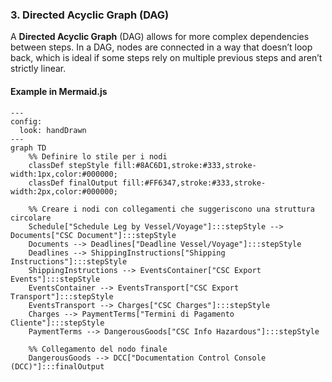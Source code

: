 ### 3. **Directed Acyclic Graph (DAG)**

A **Directed Acyclic Graph** (DAG) allows for more complex dependencies between steps. In a DAG, nodes are connected in a way that doesn’t loop back, which is ideal if some steps rely on multiple previous steps and aren’t strictly linear.

#### Example in Mermaid.js

```mermaid
---
config:
  look: handDrawn
---
graph TD
    %% Definire lo stile per i nodi
    classDef stepStyle fill:#8AC6D1,stroke:#333,stroke-width:1px,color:#000000;
    classDef finalOutput fill:#FF6347,stroke:#333,stroke-width:2px,color:#000000;

    %% Creare i nodi con collegamenti che suggeriscono una struttura circolare
    Schedule["Schedule Leg by Vessel/Voyage"]:::stepStyle --> Documents["CSC Document"]:::stepStyle
    Documents --> Deadlines["Deadline Vessel/Voyage"]:::stepStyle
    Deadlines --> ShippingInstructions["Shipping Instructions"]:::stepStyle
    ShippingInstructions --> EventsContainer["CSC Export Events"]:::stepStyle
    EventsContainer --> EventsTransport["CSC Export Transport"]:::stepStyle
    EventsTransport --> Charges["CSC Charges"]:::stepStyle
    Charges --> PaymentTerms["Termini di Pagamento Cliente"]:::stepStyle
    PaymentTerms --> DangerousGoods["CSC Info Hazardous"]:::stepStyle

    %% Collegamento del nodo finale
    DangerousGoods --> DCC["Documentation Control Console (DCC)"]:::finalOutput
